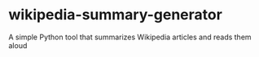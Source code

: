 # wikipedia-summary-generator
A simple Python tool that summarizes Wikipedia articles and reads them aloud
